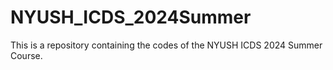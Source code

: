 # NYUSH_ICDS_2024Summer
 
 This is a repository containing the codes of the NYUSH ICDS 2024 Summer Course.